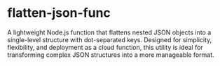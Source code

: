 # flatten-json-func
A lightweight Node.js function that flattens nested JSON objects into a single-level structure with dot-separated keys. Designed for simplicity, flexibility, and deployment as a cloud function, this utility is ideal for transforming complex JSON structures into a more manageable format.
